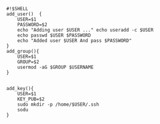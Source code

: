```shell
#!$SHELL
add_user()  { 
	USER=$1
	PASSWORD=$2
	echo "Adding user $USER ..." echo useradd -c $USER
	echo passwd $USER $PASSWORD
	echo "Added user $USER And pass $PASSWORD"  
}
add_group(){
	USER=$1
	GROUP=$2	
	usermod -aG $GROUP $USERNAME
}


add_key(){
	USER=$1
	KEY_PUB=$2	
	sudo mkdir -p /home/$USER/.ssh
	sodu
}


```
<!--stackedit_data:
eyJoaXN0b3J5IjpbLTEzMzY0Njg4MDZdfQ==
-->